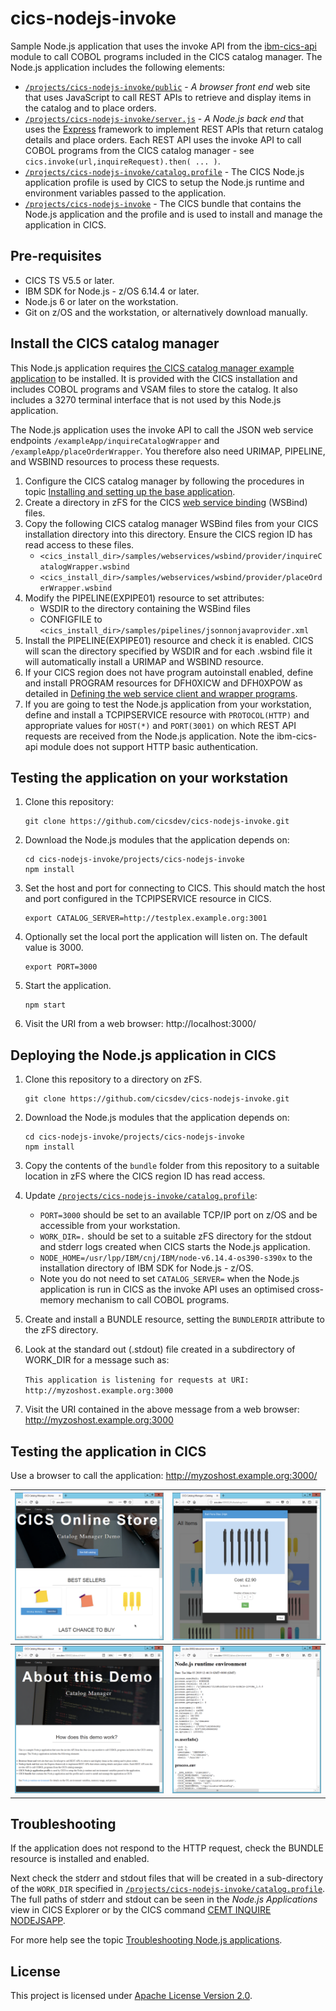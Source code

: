 # cics-nodejs-invoke
Sample Node.js application that uses the invoke API from the [ibm-cics-api](https://www.npmjs.com/package/ibm-cics-api) module to call COBOL programs included in the CICS catalog manager. The Node.js application includes the following elements:
* [`/projects/cics-nodejs-invoke/public`](/projects/cics-nodejs-invoke/public) - *A browser front end* web site that uses JavaScript to call REST APIs to retrieve and display items in the catalog and to place orders.
* [`/projects/cics-nodejs-invoke/server.js`](/projects/cics-nodejs-invoke/server.js) - *A Node.js back end* that uses the [Express](https://expressjs.com/) framework to implement REST APIs that return catalog details and place orders. Each REST API uses the invoke API to call COBOL programs from the CICS catalog manager - see `cics.invoke(url,inquireRequest).then( ... )`.
* [`/projects/cics-nodejs-invoke/catalog.profile`](/projects/cics-nodejs-invoke/catalog.profile) - The CICS Node.js application profile is used by CICS to setup the Node.js runtime and environment  variables passed to the application.
* [`/projects/cics-nodejs-invoke`](/projects/cics-nodejs-invoke) - The CICS bundle that contains the Node.js application and the profile and is used to install and manage the application in CICS.

## Pre-requisites
* CICS TS V5.5 or later.
* IBM SDK for Node.js - z/OS 6.14.4 or later.
* Node.js 6 or later on the workstation.
* Git on z/OS and the workstation, or alternatively download manually.

## Install the CICS catalog manager
This Node.js application requires [the CICS catalog manager example application](https://www.ibm.com/support/knowledgecenter/en/SSGMCP_5.5.0/reference/samples/web-services/dfhxa_t100.html) to be installed. It is provided with the CICS installation and includes COBOL programs and VSAM files to store the catalog. It also includes a 3270 terminal interface that is not used by this Node.js application.

The Node.js application uses the invoke API to call the JSON web service endpoints `/exampleApp/inquireCatalogWrapper` and `/exampleApp/placeOrderWrapper`. You therefore also need URIMAP, PIPELINE, and WSBIND resources to process these requests. 

1. Configure the CICS catalog manager by following the procedures in topic [Installing and setting up the base application](https://www.ibm.com/support/knowledgecenter/en/SSGMCP_5.5.0/reference/samples/web-services/dfhxa_t230.html).
1. Create a directory in zFS for the CICS [web service binding](https://www.ibm.com/support/knowledgecenter/en/SSGMCP_5.5.0/fundamentals/web-services/dfhws_wsbind.html) (WSBind) files.
1. Copy the following CICS catalog manager WSBind files from your CICS installation directory into this directory. Ensure the CICS region ID has read access to these files.
   * `<cics_install_dir>/samples/webservices/wsbind/provider/inquireCatalogWrapper.wsbind`
   * `<cics_install_dir>/samples/webservices/wsbind/provider/placeOrderWrapper.wsbind`
1. Modify the PIPELINE(EXPIPE01) resource to set attributes:
   * WSDIR to the directory containing the WSBind files
   * CONFIGFILE to `<cics_install_dir>/samples/pipelines/jsonnonjavaprovider.xml`
1. Install the PIPELINE(EXPIPE01) resource and check it is enabled. CICS will scan the directory specified by WSDIR and for each .wsbind file it will automatically install a URIMAP and WSBIND resource.
1. If your CICS region does not have program autoinstall enabled, define and install PROGRAM resources for DFH0XICW and DFH0XPOW as detailed in [Defining the web service client and wrapper programs](https://www.ibm.com/support/knowledgecenter/en/SSGMCP_5.5.0/reference/samples/web-services/dfhxa_t121.html).
1. If you are going to test the Node.js application from your workstation, define and install a TCPIPSERVICE resource with `PROTOCOL(HTTP)` and appropriate values for `HOST(*)` and `PORT(3001)` on which REST API requests are received from the Node.js application. Note the ibm-cics-api module does not support HTTP basic authentication.

## Testing the application on your workstation
1. Clone this repository:
   ```
   git clone https://github.com/cicsdev/cics-nodejs-invoke.git
   ```
1. Download the Node.js modules that the application depends on:
   ```
   cd cics-nodejs-invoke/projects/cics-nodejs-invoke
   npm install
   ```
1. Set the host and port for connecting to CICS. This should match the host and port configured in the TCPIPSERVICE resource in CICS.
   ```
   export CATALOG_SERVER=http://testplex.example.org:3001
   ```
1. Optionally set the local port the application will listen on. The default value is 3000.
   ```
   export PORT=3000
   ```
1. Start the application.
   ```
   npm start
   ```
1. Visit the URI from a web browser: http://localhost:3000/

## Deploying the Node.js application in CICS
1. Clone this repository to a directory on zFS.
   ```
   git clone https://github.com/cicsdev/cics-nodejs-invoke.git
   ```
1. Download the Node.js modules that the application depends on:
   ```
   cd cics-nodejs-invoke/projects/cics-nodejs-invoke
   npm install
   ```
1. Copy the contents of the `bundle` folder from this repository to a suitable location in zFS where the CICS region ID has read access.
1. Update [`/projects/cics-nodejs-invoke/catalog.profile`](/projects/cics-nodejs-invoke/catalog.profile):
   * `PORT=3000` should be set to an available TCP/IP port on z/OS and be accessible from your workstation.
   * `WORK_DIR=.` should be set to a suitable zFS directory for the stdout and stderr logs created when CICS starts the Node.js application.
   * `NODE_HOME=/usr/lpp/IBM/cnj/IBM/node-v6.14.4-os390-s390x` to the installation directory of IBM SDK for Node.js - z/OS.
   * Note you do not need to set `CATALOG_SERVER=` when the Node.js application is run in CICS as the invoke API uses an optimised cross-memory mechanism to call COBOL programs.
1. Create and install a BUNDLE resource, setting the `BUNDLERDIR` attribute to the zFS directory.
1. Look at the standard out (.stdout) file created in a subdirectory of WORK_DIR for a message such as:

   `This application is listening for requests at URI: http://myzoshost.example.org:3000`
1. Visit the URI contained in the above message from a web browser: http://myzoshost.example.org:3000

## Testing the application in CICS
Use a browser to call the application: http://myzoshost.example.org:3000/

| [![CICS Online Store](/images/store.png "CICS Online Store")](/images/store.png) | [![Order item](/images/order.png "Order item")](/images/order.png) |
| ------------ | --- |
| [![About this demo](/images/about.png "About this demo")](/images/about.png) | [![Node.js runtime environment](/images/environment.png "Node.js runtime environment")](/images/environment.png) |

## Troubleshooting
If the application does not respond to the HTTP request, check the BUNDLE resource is installed and enabled.

Next check the stderr and stdout files that will be created in a sub-directory of the `WORK_DIR` specified in [`/projects/cics-nodejs-invoke/catalog.profile`](/projects/cics-nodejs-invoke/catalog.profile). The full paths of stderr and stdout can be seen in the *Node.js Applications* view in CICS Explorer or by the CICS command [CEMT INQUIRE NODEJSAPP](https://www.ibm.com/support/knowledgecenter/en/SSGMCP_5.5.0/reference/transactions/cemt-inquirenodejsapp.html).

For more help see the topic [Troubleshooting Node.js applications](https://www.ibm.com/support/knowledgecenter/en/SSGMCP_5.5.0/troubleshooting/node/node-troubleshooting.html).

## License
This project is licensed under [Apache License Version 2.0](LICENSE).
